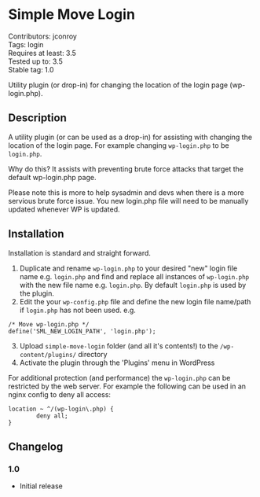 # Simple Move Login #
Contributors: jconroy  
Tags: login   
Requires at least: 3.5  
Tested up to: 3.5  
Stable tag: 1.0  

Utility plugin (or drop-in) for changing the location of the login page (wp-login.php).  

## Description ##

A utility plugin (or can be used as a drop-in) for assisting with changing the location of the login page. For example changing `wp-login.php` to be `login.php`.

Why do this? It assists with preventing brute force attacks that target the default wp-login.php page. 

Please note this is more to help sysadmin and devs when there is a more servious brute force issue. You new login.php file will need to be manually updated whenever WP is updated.

## Installation ##

Installation is standard and straight forward. 

1. Duplicate and rename `wp-login.php` to your desired "new" login file name e.g. `login.php` and find and replace all instances of `wp-login.php` with the new file name e.g. `login.php`. By default `login.php` is used by the plugin.
2. Edit the your `wp-config.php` file and define the new login file name/path if `login.php` has not been used. e.g.  

```
/* Move wp-login.php */
define('SML_NEW_LOGIN_PATH', 'login.php');
```

3. Upload `simple-move-login` folder (and all it's contents!) to the `/wp-content/plugins/` directory
4. Activate the plugin through the 'Plugins' menu in WordPress

For additional protection (and performance) the `wp-login.php` can be restricted by the web server. For example the following can be used in an nginx config to deny all access:  

```
location ~ ^/(wp-login\.php) {
        deny all;   
}
```  


## Changelog ##

### 1.0 ###
* Initial release